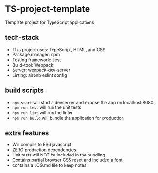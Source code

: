 # TS-project-template
Template project for TypeScript applications

## tech-stack
- This project uses: TypeScript, HTML, and CSS
- Package manager: npm
- Testing framework: Jest
- Build-tool: Webpack
- Server: webpack-dev-server
- Linting: airbnb eslint config

## build scripts
- `npm start` will start a devserver and expose the app on localhost:8080
- `npm run test` will run the unit tests
- `npm run lint` will run the linter
- `npm run build` will bundle the application for production

## extra features
- Will compile to ES6 javascript
- ZERO production dependencies
- Unit tests will NOT be included in the bundling
- Contains partial browser CSS reset and included a font
- contains a LOG.md file to keep notes
